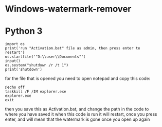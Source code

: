 # Windows-watermark-remover
# Python 3
```
import os
print('run "Activation.bat" file as admin, then press enter to restart')
os.startfile('"D:\\user\\Documents"')
input()
os.system("shutdown /r /t 1")
print('shutdown')
```
for the file that is opened you need to open notepad and copy this code:
```
@echo off
taskkill /F /IM explorer.exe
explorer.exe
exit
```
then you save this as Activation.bat, and change the path in the code to where you have saved it
when this code is run it will restart, once you press enter, and will mean that the watermark is gone once you open up again
